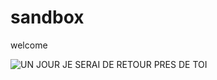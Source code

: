# sandbox

welcome

![UN JOUR JE SERAI DE RETOUR PRES DE TOI](https://preview.redd.it/un-jour-je-serai-de-retour-pr%C3%A8s-de-toi-v0-a5nifee1djfa1.jpg?width=943&format=pjpg&auto=webp&s=b191985dcc5b0ab10dbe2d39cb28972f35291ee4)
